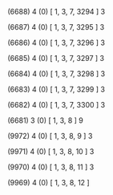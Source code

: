 (6688) 4 (0) [ 1, 3, 7, 3294 ] 3 


(6687) 4 (0) [ 1, 3, 7, 3295 ] 3 


(6686) 4 (0) [ 1, 3, 7, 3296 ] 3 


(6685) 4 (0) [ 1, 3, 7, 3297 ] 3 


(6684) 4 (0) [ 1, 3, 7, 3298 ] 3 


(6683) 4 (0) [ 1, 3, 7, 3299 ] 3 


(6682) 4 (0) [ 1, 3, 7, 3300 ] 3 


(6681) 3 (0) [ 1, 3, 8 ] 9 


(9972) 4 (0) [ 1, 3, 8, 9 ] 3 


(9971) 4 (0) [ 1, 3, 8, 10 ] 3 


(9970) 4 (0) [ 1, 3, 8, 11 ] 3 


(9969) 4 (0) [ 1, 3, 8, 12 ]  


